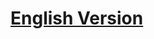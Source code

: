 # [English Version](https://github.com/ykwcnyali/An-Authentication-Method-Based-on-ECG/blob/main/readme.md)
